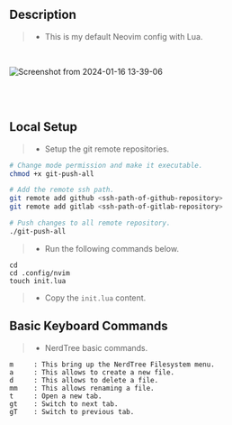 ## Description
> - This is my default Neovim config with Lua.

<br />

![Screenshot from 2024-01-16 13-39-06](https://github.com/kentlouisetonino/config-neovim-lua/assets/69438999/c7d3e335-674c-4c9f-9b33-fc54e8f9708a)

<br />
<br />



## Local Setup
> - Setup the git remote repositories.
```bash
# Change mode permission and make it executable.
chmod +x git-push-all

# Add the remote ssh path.
git remote add github <ssh-path-of-github-repository>
git remote add gitlab <ssh-path-of-gitlab-repository>

# Push changes to all remote repository.
./git-push-all
```

> - Run the following commands below.

```plaintext
cd
cd .config/nvim
touch init.lua
```

> - Copy the `init.lua` content.


## Basic Keyboard Commands
> - NerdTree basic commands.

```plaintext
m     : This bring up the NerdTree Filesystem menu.
a     : This allows to create a new file.
d     : This allows to delete a file.
mm    : This allows renaming a file.
t     : Open a new tab.
gt    : Switch to next tab.
gT    : Switch to previous tab.
```

